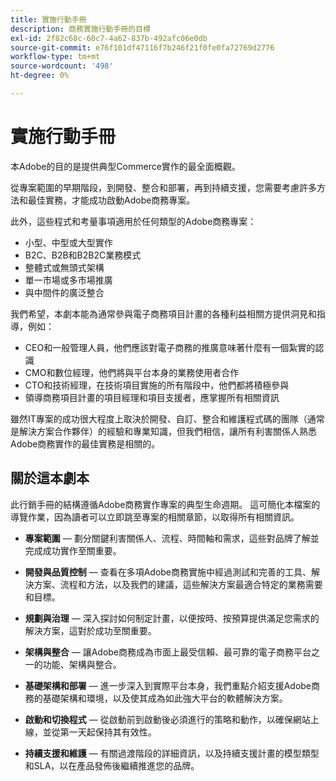 ```yaml
---
title: 實施行動手冊
description: 商務實施行動手冊的目標
exl-id: 2f82c68c-60c7-4a62-837b-492afc06e0db
source-git-commit: e76f101df47116f7b246f21f0fe0fa72769d2776
workflow-type: tm+mt
source-wordcount: '498'
ht-degree: 0%

---
```


# 實施行動手冊

本Adobe的目的是提供典型Commerce實作的最全面概觀。

從專案範圍的早期階段，到開發、整合和部署，再到持續支援，您需要考慮許多方法和最佳實務，才能成功啟動Adobe商務專案。

此外，這些程式和考量事項適用於任何類型的Adobe商務專案：

- 小型、中型或大型實作
- B2C、B2B和B2B2C業務模式
- 整體式或無頭式架構
- 單一市場或多市場推廣
- 與中間件的廣泛整合

我們希望，本劇本能為通常參與電子商務項目計畫的各種利益相關方提供洞見和指導，例如：

- CEO和一般管理人員，他們應該對電子商務的推廣意味著什麼有一個紮實的認識
- CMO和數位經理，他們將與平台本身的業務使用者合作
- CTO和技術經理，在技術項目實施的所有階段中，他們都將積極參與
- 領導商務項目計畫的項目經理和項目支援者，應掌握所有相關資訊

雖然IT專案的成功很大程度上取決於開發、自訂、整合和維護程式碼的團隊（通常是解決方案合作夥伴）的經驗和專業知識，但我們相信，讓所有利害關係人熟悉Adobe商務實作的最佳實務是相關的。

## 關於這本劇本

此行銷手冊的結構遵循Adobe商務實作專案的典型生命週期。 這可簡化本檔案的導覽作業，因為讀者可以立即跳至專案的相關章節，以取得所有相關資訊。

- **專案範圍** — 劃分關鍵利害關係人、流程、時間軸和需求，這些對品牌了解並完成成功實作至關重要。

- **開發與品質控制** — 查看在多項Adobe商務實施中經過測試和完善的工具、解決方案、流程和方法，以及我們的建議，這些解決方案最適合特定的業務需要和目標。

- **規劃與治理** — 深入探討如何制定計畫，以便按時、按預算提供滿足您需求的解決方案，這對於成功至關重要。

- **架構與整合** — 讓Adobe商務成為市面上最受信賴、最可靠的電子商務平台之一的功能、架構與整合。

- **基礎架構和部署** — 進一步深入到實際平台本身，我們重點介紹支援Adobe商務的基礎架構和環境，以及使其成為如此強大平台的軟體解決方案。

- **啟動和切換程式** — 從啟動前到啟動後必須進行的策略和動作，以確保網站上線，並從第一天起保持其有效性。

- **持續支援和維護** — 有關過渡階段的詳細資訊，以及持續支援計畫的模型類型和SLA，以在產品發佈後繼續推進您的品牌。
